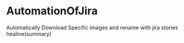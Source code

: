 # AutomationOfJira
Automatically Download Specific images and rename with jira stories healine(summary)
